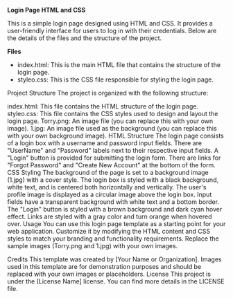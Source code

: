 **Login Page HTML and CSS**

This is a simple login page designed using HTML and CSS. It provides a user-friendly interface for users to log in with their credentials. Below are the details of the files and the structure of the project.

**Files**

- index.html: This is the main HTML file that contains the structure of the login page.
- styleo.css: This is the CSS file responsible for styling the login page.

Project Structure
The project is organized with the following structure:

index.html: This file contains the HTML structure of the login page.
styleo.css: This file contains the CSS styles used to design and layout the login page.
Torry.png: An image file (you can replace this with your own image).
1.jpg: An image file used as the background (you can replace this with your own background image).
HTML Structure
The login page consists of a login box with a username and password input fields.
There are "UserName" and "Password" labels next to their respective input fields.
A "Login" button is provided for submitting the login form.
There are links for "Forgot Password" and "Create New Account" at the bottom of the form.
CSS Styling
The background of the page is set to a background image (1.jpg) with a cover style.
The login box is styled with a black background, white text, and is centered both horizontally and vertically.
The user's profile image is displayed as a circular image above the login box.
Input fields have a transparent background with white text and a bottom border.
The "Login" button is styled with a brown background and dark cyan hover effect.
Links are styled with a gray color and turn orange when hovered over.
Usage
You can use this login page template as a starting point for your web application. Customize it by modifying the HTML content and CSS styles to match your branding and functionality requirements. Replace the sample images (Torry.png and 1.jpg) with your own images.

Credits
This template was created by [Your Name or Organization].
Images used in this template are for demonstration purposes and should be replaced with your own images or placeholders.
License
This project is under the [License Name] license. You can find more details in the LICENSE file.
